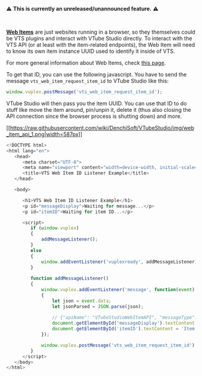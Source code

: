 ⚠️  **This is currently an unreleased/unannounced feature.** ⚠️ 

<br />

[**Web Items**](https://github.com/DenchiSoft/VTubeStudio/wiki/Web-Items) are just websites running in a browser, so they themselves could be VTS plugins and interact with VTube Studio directly. To interact with the VTS API (or at least with the item-related endpoints), the Web Item will need to know its own item instance UUID used to identify it inside of VTS.

For more general information about Web Items, check [this page](https://github.com/DenchiSoft/VTubeStudio/wiki/Web-Items).

To get that ID, you can use the following javascript. You have to send the message `vts_web_item_request_item_id` to VTube Studio like this:

```javascript
window.vuplex.postMessage('vts_web_item_request_item_id');
```

VTube Studio will then pass you the item UUID. You can use that ID to do stuff like move the item around, pin/unpin it, delete it (thus also closing the API connection since the browser process is shutting down) and more.

[[https://raw.githubusercontent.com/wiki/DenchiSoft/VTubeStudio/img/web_item_api_1.png|width=587px]]

```javascript
<!DOCTYPE html>
<html lang="en">
   <head>
      <meta charset="UTF-8">
      <meta name="viewport" content="width=device-width, initial-scale=1.0">
      <title>VTS Web Item ID Listener Example</title>
   </head>

   <body>

      <h1>VTS Web Item ID Listener Example</h1>
      <p id="messageDisplay">Waiting for message...</p>
      <p id="itemID">Waiting for item ID...</p>

      <script>
         if (window.vuplex)
         {
             addMessageListener();
         }
         else
         {
             window.addEventListener('vuplexready', addMessageListener);
         }
         
         function addMessageListener()
         {
             window.vuplex.addEventListener('message', function(event)
             {
                 let json = event.data;
                 let jsonParsed = JSON.parse(json);
         
                 // {"apiName": "VTubeStudioWebItemAPI", "messageType": "ItemID", "value": "129b5746777b4d5390ba8b36f4b4a515"}
                 document.getElementById('messageDisplay').textContent = 'Received JSON: ' + json;
                 document.getElementById('itemID').textContent = 'Item ID: ' + jsonParsed.value;
             });

             window.vuplex.postMessage('vts_web_item_request_item_id');
         }
      </script>
   </body>
</html>

```